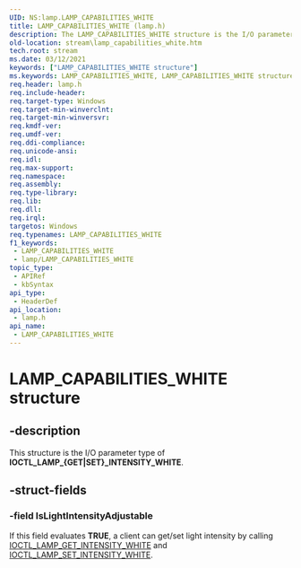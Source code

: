 ```yaml
---
UID: NS:lamp.LAMP_CAPABILITIES_WHITE
title: LAMP_CAPABILITIES_WHITE (lamp.h)
description: The LAMP_CAPABILITIES_WHITE structure is the I/O parameter type of IOCTL_LAMP_GET_INTENSITY_WHITE and IOCTL_LAMP_SET_INTENSITY_WHITE.
old-location: stream\lamp_capabilities_white.htm
tech.root: stream
ms.date: 03/12/2021
keywords: ["LAMP_CAPABILITIES_WHITE structure"]
ms.keywords: LAMP_CAPABILITIES_WHITE, LAMP_CAPABILITIES_WHITE structure [Streaming Media Devices], lamp/LAMP_CAPABILITIES_WHITE, stream.lamp_capabilities_white
req.header: lamp.h
req.include-header: 
req.target-type: Windows
req.target-min-winverclnt: 
req.target-min-winversvr: 
req.kmdf-ver: 
req.umdf-ver: 
req.ddi-compliance: 
req.unicode-ansi: 
req.idl: 
req.max-support: 
req.namespace: 
req.assembly: 
req.type-library: 
req.lib: 
req.dll: 
req.irql: 
targetos: Windows
req.typenames: LAMP_CAPABILITIES_WHITE
f1_keywords:
 - LAMP_CAPABILITIES_WHITE
 - lamp/LAMP_CAPABILITIES_WHITE
topic_type:
 - APIRef
 - kbSyntax
api_type:
 - HeaderDef
api_location:
 - lamp.h
api_name:
 - LAMP_CAPABILITIES_WHITE
---
```


# LAMP_CAPABILITIES_WHITE structure

## -description

This structure is the I/O parameter type of **IOCTL_LAMP_{GET|SET}_INTENSITY_WHITE**.

## -struct-fields

### -field IsLightIntensityAdjustable

If this field evaluates **TRUE**, a client can get/set light intensity by calling [IOCTL_LAMP_GET_INTENSITY_WHITE](./ni-lamp-ioctl_lamp_get_intensity_white.md)  and [IOCTL_LAMP_SET_INTENSITY_WHITE](./ni-lamp-ioctl_lamp_set_intensity_white.md).
